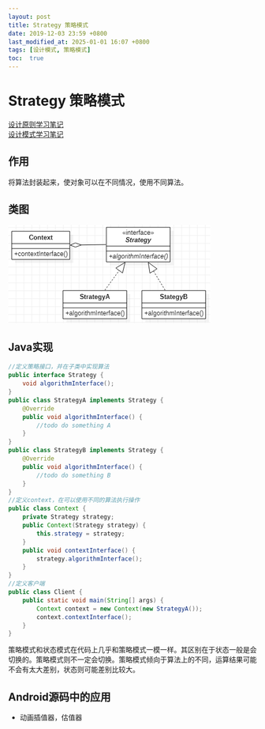 ```yaml
---
layout: post
title: Strategy 策略模式
date: 2019-12-03 23:59 +0800
last_modified_at: 2025-01-01 16:07 +0800
tags: [设计模式, 策略模式]
toc:  true
---
```


# Strategy 策略模式

[设计原则学习笔记](https://www.jianshu.com/p/f7f79adad32b)  
[设计模式学习笔记](https://www.jianshu.com/p/08bf9381697c)  
## 作用
将算法封装起来，使对象可以在不同情况，使用不同算法。
## 类图
![策略模式类图](https://github.com/Charles199310/Charles199310.github.io/blob/main/assets/images/strategy_01.PNG?raw=true)
## Java实现
```Java
//定义策略接口，并在子类中实现算法
public interface Strategy {
    void algorithmInterface();
}
public class StrategyA implements Strategy {
    @Override
    public void algorithmInterface() {
        //todo do something A
    }
}
public class StrategyB implements Strategy {
    @Override
    public void algorithmInterface() {
        //todo do something B
    }
}
//定义context，在可以使用不同的算法执行操作
public class Context {
    private Strategy strategy;
    public Context(Strategy strategy) {
        this.strategy = strategy;
    }
    public void contextInterface() {
        strategy.algorithmInterface();
    }
}
//定义客户端
public class Client {
    public static void main(String[] args) {
        Context context = new Context(new StrategyA());
        context.contextInterface();
    }
}
```
策略模式和状态模式在代码上几乎和策略模式一模一样。其区别在于状态一般是会切换的。策略模式则不一定会切换。策略模式倾向于算法上的不同，运算结果可能不会有太大差别，状态则可能差别比较大。

## Android源码中的应用
* 动画插值器，估值器
